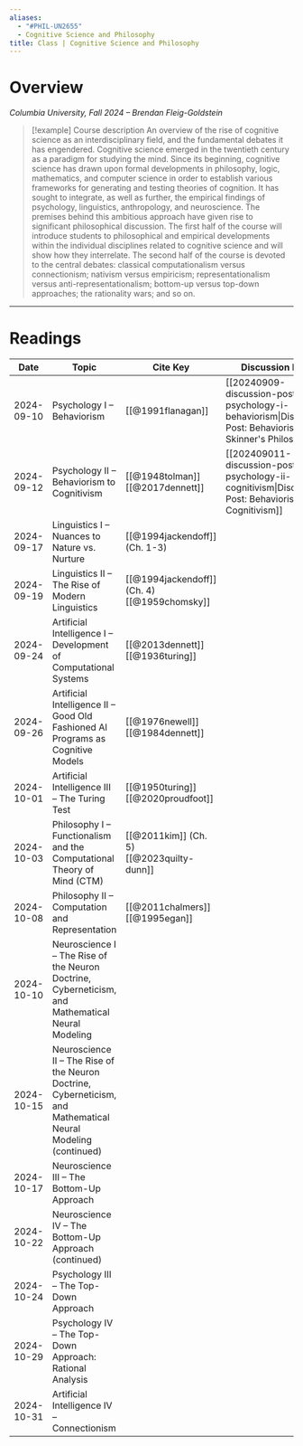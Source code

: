 ```yaml
---
aliases:
  - "#PHIL-UN2655"
  - Cognitive Science and Philosophy
title: Class | Cognitive Science and Philosophy
---
```

# Overview

*Columbia University, Fall 2024 – Brendan Fleig-Goldstein*

>[!example] Course description
>An overview of the rise of cognitive science as an interdisciplinary field, and the fundamental
debates it has engendered. Cognitive science emerged in the twentieth century as a paradigm for studying the mind. Since its beginning, cognitive science has drawn upon formal developments in philosophy, logic, mathematics, and computer science in order to establish various frameworks for generating and testing theories of cognition. It has sought to integrate, as well as further, the empirical findings of psychology, linguistics, anthropology, and neuroscience. The premises behind this ambitious approach have given rise to significant philosophical discussion. The first half of the course will introduce students to philosophical and empirical developments within the individual disciplines related to cognitive science and will show how they interrelate. The second half of the course is devoted to the central debates: classical computationalism versus connectionism; nativism versus empiricism; representationalism versus anti-representationalism; bottom-up versus top-down approaches; the rationality wars; and so on.

---
# Readings

| Date       | Topic                                                                                                          | Cite Key                                         | Discussion Post                                                                                              |
| ---------- | -------------------------------------------------------------------------------------------------------------- | ------------------------------------------------ | ------------------------------------------------------------------------------------------------------------ |
| 2024-09-10 | Psychology I – Behaviorism                                                                                     | [[@1991flanagan]]                                | [[20240909-discussion-post-psychology-i-behaviorism\|Discussion Post: Behaviorism and Skinner's Philosophy]] |
| 2024-09-12 | Psychology II – Behaviorism to Cognitivism                                                                     | [[@1948tolman]]<br>[[@2017dennett]]              | [[202409011-discussion-post-psychology-ii-cognitivism\|Discussion Post: Behaviorism to Cognitivism]]         |
| 2024-09-17 | Linguistics I – Nuances to Nature vs. Nurture                                                                  | [[@1994jackendoff]] (Ch. 1-3)                    |                                                                                                              |
| 2024-09-19 | Linguistics II – The Rise of Modern Linguistics                                                                | [[@1994jackendoff]] (Ch. 4) <br>[[@1959chomsky]] |                                                                                                              |
| 2024-09-24 | Artificial Intelligence I – Development of Computational Systems                                               | [[@2013dennett]]<br>[[@1936turing]]              |                                                                                                              |
| 2024-09-26 | Artificial Intelligence II – Good Old Fashioned AI Programs as Cognitive Models                                | [[@1976newell]]<br>[[@1984dennett]]              |                                                                                                              |
| 2024-10-01 | Artificial Intelligence III – The Turing Test                                                                  | [[@1950turing]]<br>[[@2020proudfoot]]            |                                                                                                              |
| 2024-10-03 | Philosophy I – Functionalism and the Computational Theory of Mind (CTM)                                        | [[@2011kim]] (Ch. 5)<br>[[@2023quilty-dunn]]     |                                                                                                              |
| 2024-10-08 | Philosophy II – Computation and Representation                                                                 | [[@2011chalmers]]<br>[[@1995egan]]               |                                                                                                              |
| 2024-10-10 | Neuroscience I – The Rise of the Neuron Doctrine, Cyberneticism, and Mathematical Neural Modeling              |                                                  |                                                                                                              |
| 2024-10-15 | Neuroscience II – The Rise of the Neuron Doctrine, Cyberneticism, and Mathematical Neural Modeling (continued) |                                                  |                                                                                                              |
| 2024-10-17 | Neuroscience III – The Bottom-Up Approach                                                                      |                                                  |                                                                                                              |
| 2024-10-22 | Neuroscience IV – The Bottom-Up Approach (continued)                                                           |                                                  |                                                                                                              |
| 2024-10-24 | Psychology III – The Top-Down Approach                                                                         |                                                  |                                                                                                              |
| 2024-10-29 | Psychology IV – The Top-Down Approach: Rational Analysis                                                       |                                                  |                                                                                                              |
| 2024-10-31 | Artificial Intelligence IV – Connectionism                                                                     |                                                  |                                                                                                              |
